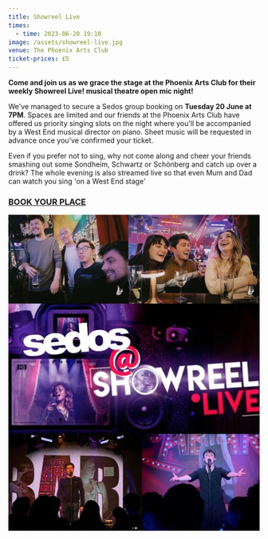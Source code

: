 ```yaml
---
title: Showreel Live
times:
  - time: 2023-06-20 19:10
image: /assets/showreel-live.jpg
venue: The Phoenix Arts Club
ticket-prices: £5
---
```

**Come and join us as we grace the stage at the Phoenix Arts Club for their weekly Showreel Live! musical theatre open mic night!** 

We've managed to secure a Sedos group booking on **Tuesday 20 June at 7PM**. Spaces are limited and our friends at the Phoenix Arts Club have offered us priority singing slots on the night where you'll be accompanied by a West End musical director on piano. Sheet music will be requested in advance once you've confirmed your ticket. 

Even if you prefer not to sing, why not come along and cheer your friends smashing out some Sondheim, Schwartz or Schönberg and catch up over a drink? The whole evening is also streamed live so that even Mum and Dad can watch you sing 'on a West End stage'

### [B﻿OOK YOUR PLACE](https://sedos.ticketsolve.com/ticketbooth/shows/1173643884)

![](/assets/showreel-live.jpg)